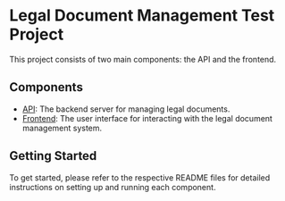# Legal Document Management Test Project

This project consists of two main components: the API and the frontend.

## Components

- [API](./api/README.md): The backend server for managing legal documents.
- [Frontend](./frontend/README.md): The user interface for interacting with the legal document management system.

## Getting Started

To get started, please refer to the respective README files for detailed instructions on setting up and running each component. 